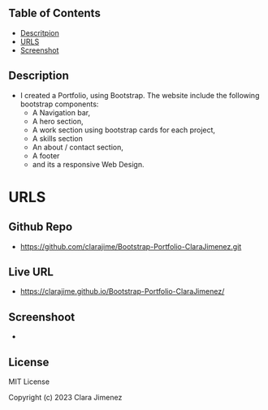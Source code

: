 ## Table of Contents
* [Descritpion](#description)
* [URLS](#urls)
* [Screenshot](#screenshot)

## Description
* I created a Portfolio, using Bootstrap. The website include the following bootstrap components:
  * A Navigation bar,
  * A hero section,
  * A work section using bootstrap cards for each project,
  * A skills section 
  * An about / contact section,
  * A footer
  * and its a responsive Web Design.


# URLS
## Github Repo
* https://github.com/clarajime/Bootstrap-Portfolio-ClaraJimenez.git

## Live URL
* https://clarajime.github.io/Bootstrap-Portfolio-ClaraJimenez/

## Screenshoot
* 

## License 
MIT License

Copyright (c) 2023 Clara Jimenez

